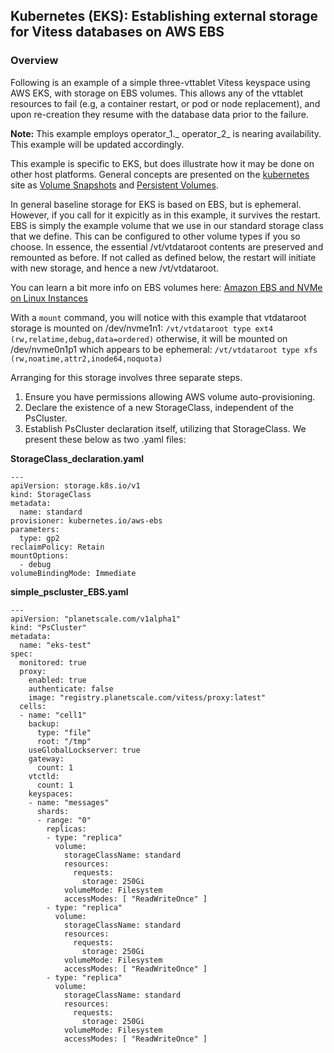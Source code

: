 ## Kubernetes (EKS): Establishing external storage for Vitess databases on AWS EBS 


### Overview

Following is an example of a simple three-vttablet Vitess keyspace using AWS EKS, with storage on EBS volumes.  This allows any of the vttablet resources to fail (e.g, a container restart, or pod or node replacement), and upon re-creation they resume with the database data prior to the failure.

**Note:** This example employs operator_1._  operator_2_  is nearing availability.  This example will be updated accordingly.


This example is specific to EKS, but does illustrate how it may be done on other host platforms.  General concepts are presented on the [kubernetes]( https://kubernetes.io ) site as [Volume Snapshots]( https://kubernetes.io/docs/concepts/storage/volumes/)
and [Persistent Volumes]( https://kubernetes.io/docs/concepts/storage/volume-snapshots/).

In general baseline storage for EKS is based on EBS, but is ephemeral.   However, if you call for it expicitly as in this example, it survives the restart.  EBS is simply the example volume that we use in our standard storage class that we define. This can be configured to other volume types if you so choose.
In essence, the essential /vt/vtdataroot contents are preserved and remounted as before.  If not called as defined below, the restart will initiate with new storage, and hence a new /vt/vtdataroot.

You can learn a bit more info on EBS volumes here:
[Amazon EBS and NVMe on Linux Instances]( https://docs.aws.amazon.com/AWSEC2/latest/UserGuide/nvme-ebs-volumes.html )

With a `mount` command, you will notice with this example that vtdataroot storage is mounted on /dev/nvme1n1: 
`/vt/vtdataroot type ext4 (rw,relatime,debug,data=ordered)`
otherwise, it will be mounted on /dev/nvme0n1p1 which appears to be ephemeral: 
`/vt/vtdataroot type xfs (rw,noatime,attr2,inode64,noquota)`

Arranging for this storage involves three separate steps.  
1. Ensure you have permissions allowing AWS volume auto-provisioning.
2. Declare the existence of a new StorageClass, independent of the PsCluster.  
3. Establish PsCluster declaration itself, utilizing that StorageClass.  We present these below as two .yaml files:

**StorageClass_declaration.yaml**
```
---
apiVersion: storage.k8s.io/v1
kind: StorageClass
metadata:
  name: standard
provisioner: kubernetes.io/aws-ebs
parameters:
  type: gp2
reclaimPolicy: Retain
mountOptions:
  - debug
volumeBindingMode: Immediate
```

**simple_pscluster_EBS.yaml**
```
---
apiVersion: "planetscale.com/v1alpha1"
kind: "PsCluster"
metadata:
  name: "eks-test"
spec:
  monitored: true
  proxy:
    enabled: true
    authenticate: false
    image: "registry.planetscale.com/vitess/proxy:latest"
  cells:
  - name: "cell1"
    backup:
      type: "file"
      root: "/tmp"
    useGlobalLockserver: true
    gateway:
      count: 1
    vtctld:
      count: 1
    keyspaces:
    - name: "messages"
      shards:
      - range: "0"
        replicas:
        - type: "replica"
          volume:
            storageClassName: standard
            resources:
              requests:
                storage: 250Gi
            volumeMode: Filesystem
            accessModes: [ "ReadWriteOnce" ]
        - type: "replica"
          volume:
            storageClassName: standard
            resources:
              requests:
                storage: 250Gi
            volumeMode: Filesystem
            accessModes: [ "ReadWriteOnce" ]
        - type: "replica"
          volume:
            storageClassName: standard
            resources:
              requests:
                storage: 250Gi
            volumeMode: Filesystem
            accessModes: [ "ReadWriteOnce" ]
```


